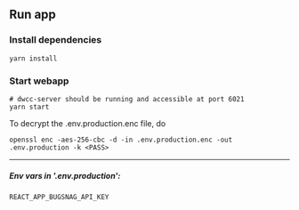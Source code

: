 ## Run app

### Install dependencies
```
yarn install
```

### Start webapp
```
# dwcc-server should be running and accessible at port 6021
yarn start
```

To decrypt the .env.production.enc file, do
```
openssl enc -aes-256-cbc -d -in .env.production.enc -out .env.production -k <PASS>
```

---

##### Env vars in '.env.production':
```
REACT_APP_BUGSNAG_API_KEY
```
